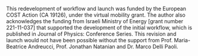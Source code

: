 This redevelopment of workflow and launch was funded by the European COST Action (CA 19126), under the virtual mobility grant. 
The author also acknowledges the funding from Israeli Ministry of Energy [grant number 221-11-037] that supported the development of the initial workflow, which is published in Journal of Physics: Conference Series. 
This revision and launch would not have been possible without the support from Prof. Maria-Beatrice Andreucci, Prof. Jonathan Natanian and Dr. Marco Delli Paoli. 
